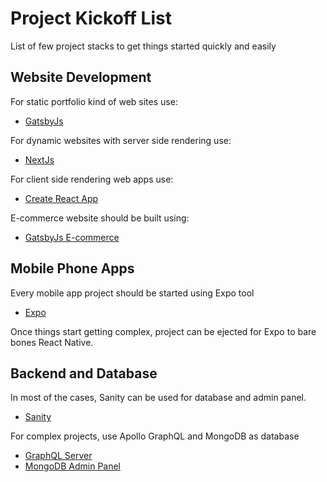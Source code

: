 # Project Kickoff List

List of few project stacks to get things started quickly and easily

## Website Development

For static portfolio kind of web sites use: 

- [GatsbyJs](https://github.com/perminder-klair/kickoff-gatsbyjs)

For dynamic websites with server side rendering use:
- [NextJs](https://github.com/perminder-klair/kickoff-nextjs)

For client side rendering web apps use:
- [Create React App](https://github.com/perminder-klair/kickoff-reactjs)

E-commerce website should be built using:
- [GatsbyJs E-commerce](https://github.com/gatsbyjs-ecommerce)


## Mobile Phone Apps

Every mobile app project should be started using Expo tool
- [Expo](https://github.com/perminder-klair/kickoff-react-native)

Once things start getting complex, project can be ejected for Expo to bare bones React Native.

## Backend and Database

In most of the cases, Sanity can be used for database and admin panel. 
- [Sanity](https://www.sanity.io/)

For complex projects, use Apollo GraphQL and MongoDB as database
- [GraphQL Server](https://github.com/perminder-klair/kickoff-apollo-server)
- [MongoDB Admin Panel](https://github.com/perminder-klair/kickoff-adminbro)